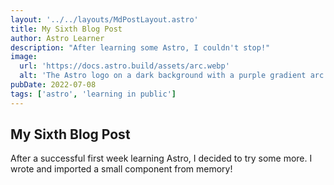 ```yaml
---
layout: '../../layouts/MdPostLayout.astro'
title: My Sixth Blog Post
author: Astro Learner
description: "After learning some Astro, I couldn't stop!"
image:
  url: 'https://docs.astro.build/assets/arc.webp'
  alt: 'The Astro logo on a dark background with a purple gradient arc.'
pubDate: 2022-07-08
tags: ['astro', 'learning in public']
---
```


## My Sixth Blog Post

After a successful first week learning Astro, I decided to try some more. I wrote and imported a small component from memory!
